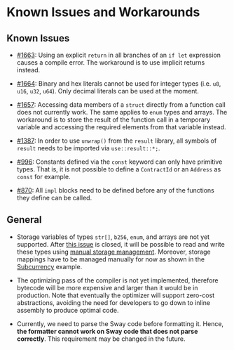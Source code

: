 # Known Issues and Workarounds

## Known Issues

* [#1663](https://github.com/FuelLabs/sway/issues/1663): Using an explicit `return` in all branches of an `if let` expression causes a compile error. The workaround is to use implicit returns instead.

* [#1664](https://github.com/FuelLabs/sway/issues/1664): Binary and hex literals cannot be used for integer types (i.e. `u8`, `u16`, `u32`, `u64`). Only decimal literals can be used at the moment.

* [#1657](https://github.com/FuelLabs/sway/issues/1657): Accessing data members of a `struct` directly from a function call does not currently work. The same applies to `enum` types and arrays. The workaround is to store the result of the function call in a temporary variable and accessing the required elements from that variable instead.

* [#1387](https://github.com/FuelLabs/sway/issues/1387): In order to use `unwrap()` from the `result` library, all symbols of `result` needs to be imported via `use::result::*;`.

* [#996](https://github.com/FuelLabs/sway/issues/996): Constants defined via the `const` keyword can only have primitive types. That is, it is not possible to define a `ContractId` or an `Address` as `const` for example.

* [#870](https://github.com/FuelLabs/sway/issues/870): All `impl` blocks need to be defined before any of the functions they define can be called.

## General

* Storage variables of types `str[]`, `b256`, `enum`, and arrays are not yet supported. After [this issue](https://github.com/FuelLabs/sway/issues/1229) is closed, it will be possible to read and write these types using [manual storage management](../blockchain-development/storage.md#manual-storage-management). Moreover, storage mappings have to be managed manually for now as shown in the [Subcurrency](../examples/subcurrency.md) example.

* The optimizing pass of the compiler is not yet implemented, therefore bytecode will be more expensive and larger than it would be in production. Note that eventually the optimizer will support zero-cost abstractions, avoiding the need for developers to go down to inline assembly to produce optimal code.

* Currently, we need to parse the Sway code before formatting it. Hence, **the formatter cannot work on Sway code that does not parse correctly**. This requirement may be changed in the future.
